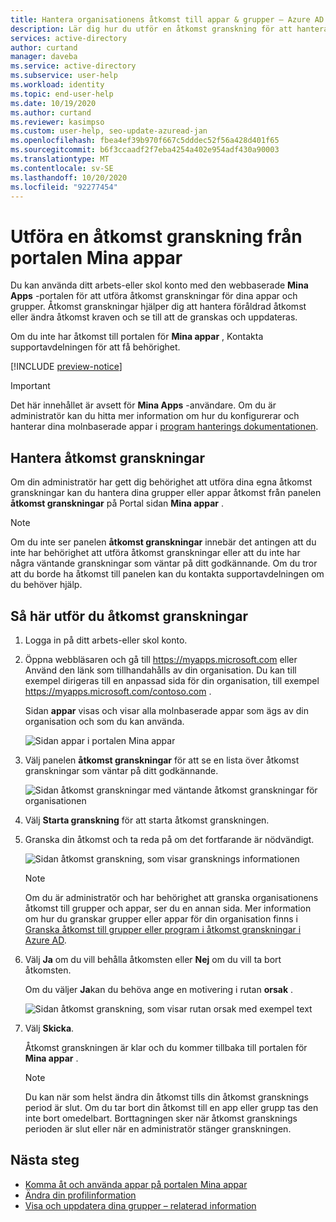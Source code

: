 ```yaml
---
title: Hantera organisationens åtkomst till appar & grupper – Azure AD
description: Lär dig hur du utför en åtkomst granskning för att hantera säkerhets åtkomst för din organisations appar och grupper från portalen Mina appar.
services: active-directory
author: curtand
manager: daveba
ms.service: active-directory
ms.subservice: user-help
ms.workload: identity
ms.topic: end-user-help
ms.date: 10/19/2020
ms.author: curtand
ms.reviewer: kasimpso
ms.custom: user-help, seo-update-azuread-jan
ms.openlocfilehash: fbea4ef39b970f667c5dddec52f56a428d401f65
ms.sourcegitcommit: b6f3ccaadf2f7eba4254a402e954adf430a90003
ms.translationtype: MT
ms.contentlocale: sv-SE
ms.lasthandoff: 10/20/2020
ms.locfileid: "92277454"
---
```

# <a name="perform-an-access-review-from-the-my-apps-portal"></a>Utföra en åtkomst granskning från portalen Mina appar

Du kan använda ditt arbets-eller skol konto med den webbaserade **Mina Apps** -portalen för att utföra åtkomst granskningar för dina appar och grupper. Åtkomst granskningar hjälper dig att hantera föråldrad åtkomst eller ändra åtkomst kraven och se till att de granskas och uppdateras.

Om du inte har åtkomst till portalen för **Mina appar** , Kontakta supportavdelningen för att få behörighet.

[!INCLUDE [preview-notice](../../../includes/active-directory-end-user-my-apps-portal.md)]

>[!Important]
>Det här innehållet är avsett för **Mina Apps** -användare. Om du är administratör kan du hitta mer information om hur du konfigurerar och hanterar dina molnbaserade appar i [program hanterings dokumentationen](../manage-apps/index.yml).

## <a name="manage-access-reviews"></a>Hantera åtkomst granskningar

Om din administratör har gett dig behörighet att utföra dina egna åtkomst granskningar kan du hantera dina grupper eller appar åtkomst från panelen **åtkomst granskningar** på Portal sidan **Mina appar** .

>[!Note]
>Om du inte ser panelen **åtkomst granskningar** innebär det antingen att du inte har behörighet att utföra åtkomst granskningar eller att du inte har några väntande granskningar som väntar på ditt godkännande. Om du tror att du borde ha åtkomst till panelen kan du kontakta supportavdelningen om du behöver hjälp.

## <a name="to-perform-your-access-reviews"></a>Så här utför du åtkomst granskningar

1. Logga in på ditt arbets-eller skol konto.

2. Öppna webbläsaren och gå till https://myapps.microsoft.com eller Använd den länk som tillhandahålls av din organisation. Du kan till exempel dirigeras till en anpassad sida för din organisation, till exempel https://myapps.microsoft.com/contoso.com .

    Sidan **appar** visas och visar alla molnbaserade appar som ägs av din organisation och som du kan använda.

    ![Sidan appar i portalen Mina appar](media/my-apps-portal/my-apps-home.png)

3. Välj panelen **åtkomst granskningar** för att se en lista över åtkomst granskningar som väntar på ditt godkännande.

    ![Sidan åtkomst granskningar med väntande åtkomst granskningar för organisationen](media/my-apps-portal/my-apps-portal-access-reviews-page.png)

4. Välj **Starta granskning** för att starta åtkomst granskningen.

5. Granska din åtkomst och ta reda på om det fortfarande är nödvändigt.

    ![Sidan åtkomst granskning, som visar gransknings informationen](media/my-apps-portal/my-apps-portal-perform-access-reviews-page.png)

    >[!Note]
    >Om du är administratör och har behörighet att granska organisationens åtkomst till grupper och appar, ser du en annan sida. Mer information om hur du granskar grupper eller appar för din organisation finns i [Granska åtkomst till grupper eller program i åtkomst granskningar i Azure AD](../governance/perform-access-review.md).

6. Välj **Ja** om du vill behålla åtkomsten eller **Nej** om du vill ta bort åtkomsten.

    Om du väljer **Ja**kan du behöva ange en motivering i rutan **orsak** .

    ![Sidan åtkomst granskning, som visar rutan orsak med exempel text](media/my-apps-portal/my-apps-portal-perform-access-reviews-reason-box.png)

7. Välj **Skicka**.

    Åtkomst granskningen är klar och du kommer tillbaka till portalen för **Mina appar** .

    >[!Note]
    >Du kan när som helst ändra din åtkomst tills din åtkomst gransknings period är slut. Om du tar bort din åtkomst till en app eller grupp tas den inte bort omedelbart. Borttagningen sker när åtkomst gransknings perioden är slut eller när en administratör stänger granskningen.

## <a name="next-steps"></a>Nästa steg

- [Komma åt och använda appar på portalen Mina appar](my-apps-portal-end-user-access.md)
- [Ändra din profilinformation](my-apps-portal-end-user-update-profile.md)
- [Visa och uppdatera dina grupper – relaterad information](my-apps-portal-end-user-groups.md)
